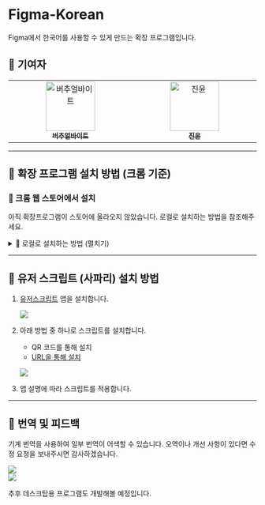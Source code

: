 # Figma-Korean

Figma에서 한국어를 사용할 수 있게 만드는 확장 프로그램입니다.

## 👤 기여자

<table>
  <tbody>
    <tr>
      <td align="center" valign="top" width="14.28%">
        <a href="https://github.com/v1bt">
          <img src="https://avatars.githubusercontent.com/u/184825774?v=4" width="100px;" alt="버추얼바이트"/><br />
          <sub><b>버추얼바이트</b></sub>
        </a>
      </td>
      <td align="center" valign="top" width="14.28%">
        <a href="https://github.com/newhajinyoon">
          <img src="https://avatars.githubusercontent.com/u/61103309?v=4" width="100px;" alt="진윤"/><br />
          <sub><b>진윤</b></sub>
        </a>
      </td>
    </tr>
  </tbody>
</table>

---

## 📌 확장 프로그램 설치 방법 (크롬 기준)

### 🚀 크롬 웹 스토어에서 설치

아직 확장프로그램이 스토어에 올라오지 않았습니다. 로컬로 설치하는 방법을 참조해주세요.

<details>
  <summary>🔧 로컬로 설치하는 방법 (펼치기)</summary>

1. [프로젝트 GitHub 페이지](https://github.com/v1bt/Figma-Korean)로 이동합니다.
2. `Code` 버튼을 클릭한 후 `Download ZIP`을 선택하여 압축 파일을 다운로드합니다.
   
   ![](https://github.com/user-attachments/assets/9f45bf1a-185f-440a-a0b8-3f26c4567db0)
   
3. 다운로드한 ZIP 파일을 압축 해제합니다.
4. Chrome 브라우저에서 `chrome://extensions/` 페이지로 이동합니다.
   
   ![](https://github.com/user-attachments/assets/fcb44113-c33d-4481-b592-89db032627f2)
   
5. 우측 상단의 `개발자 모드`를 활성화합니다.
   
   ![](https://github.com/user-attachments/assets/8d0e204a-6eba-4ccb-9836-941d7a7b3057)
   
6. `압축 해제된 확장 프로그램을 로드합니다.` 버튼을 클릭합니다.
   
   ![](https://github.com/user-attachments/assets/e1517409-caa5-45ea-812c-5905081f98aa)
   
7. 아까 압축을 풀었던 폴더 내 `extension` 폴더를 선택합니다.
8. Figma로 이동하여 설정을 엽니다.
   
   ![](https://github.com/user-attachments/assets/c1fa29d1-34fd-4875-beb7-afa045896035)
   
9. 한국어 옵션을 체크하여 적용합니다.
   
   ![](https://github.com/user-attachments/assets/7deb7839-aa3b-4f42-999c-c02fe3db4833)
</details>

---

## 🍏 유저 스크립트 (사파리) 설치 방법

1. [유저스크립트](https://apps.apple.com/us/app/userscripts/id1463298887) 앱을 설치합니다.
   
   ![](https://github.com/user-attachments/assets/bb909ecd-d119-4f67-812f-d3797867537a)
   
2. 아래 방법 중 하나로 스크립트를 설치합니다.
   - QR 코드를 통해 설치
   - [URL을 통해 설치](https://github.com/v1bt/Figma-Korean/releases/download/1.0/figma-korean.js)
   
   ![](https://github.com/user-attachments/assets/b2e53f87-7e1d-4e09-8af2-def7d034819e)
   
3. 앱 설명에 따라 스크립트를 적용합니다.

---

## 🔄 번역 및 피드백

기계 번역을 사용하여 일부 번역이 어색할 수 있습니다.
오역이나 개선 사항이 있다면 수정 요청을 보내주시면 감사하겠습니다.

![](https://dcbadge.limes.pink/api/shield/1285574573877624924)  
![](https://dcbadge.limes.pink/api/shield/834253879990157312)

추후 데스크탑용 프로그램도 개발해볼 예정입니다.
